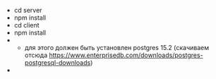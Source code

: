 * cd server
* npm install
* cd client
* npm install
* * для этого должен быть установлен postgres 15.2 (скачиваем отсюда https://www.enterprisedb.com/downloads/postgres-postgresql-downloads)
* 